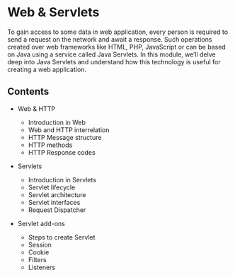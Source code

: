 # Web & Servlets 

To gain access to some data in web application, every person is required to send a request on the network and await a response. Such operations created over web frameworks like HTML, PHP, JavaScript or can be based on Java using a service called Java Servlets. In this module, we’ll delve deep into Java Servlets and understand how this technology is useful for creating a web application.

## Contents
+ Web & HTTP
    + Introduction in Web
    + Web and HTTP interrelation
    + HTTP Message structure
    + HTTP methods
    + HTTP Response codes
    
+ Servlets
    + Introduction in Servlets
    + Servlet lifecycle
    + Servlet architecture
    + Servlet interfaces
    + Request Dispatcher
    
+ Servlet add-ons
    + Steps to create Servlet
    + Session 
    + Cookie
    + Filters
    + Listeners